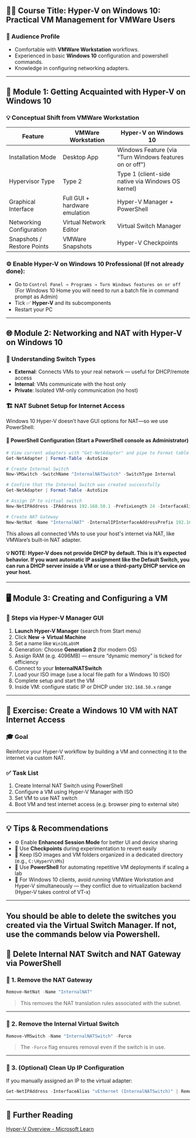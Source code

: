 ## 🧑‍🏫 **Course Title**: Hyper-V on Windows 10: Practical VM Management for VMWare Users

### 🎯 Audience Profile
- Comfortable with **VMWare Workstation** workflows.
- Experienced in basic **Windows 10** configuration and powershell commands.
- Knowledge in configuring networking adapters.

---

## 🧩 **Module 1: Getting Acquainted with Hyper-V on Windows 10**
### 💡 Conceptual Shift from VMWare Workstation
| Feature                     | VMWare Workstation            | Hyper-V on Windows 10                   |
|----------------------------|-------------------------------|-----------------------------------------|
| Installation Mode          | Desktop App                   | Windows Feature (via "Turn Windows features on or off") |
| Hypervisor Type            | Type 2                        | Type 1 (client-side native via Windows OS kernel) |
| Graphical Interface        | Full GUI + hardware emulation | Hyper-V Manager + PowerShell            |
| Networking Configuration   | Virtual Network Editor        | Virtual Switch Manager                  |
| Snapshots / Restore Points| VMWare Snapshots              | Hyper-V Checkpoints                     |

### ⚙️ Enable Hyper-V on Windows 10 Professional (If not already done):
- Go to `Control Panel → Programs → Turn Windows features on or off` (For Windows 10 Home you will need to run a batch file in command prompt as Admin)
- Tick ✅ **Hyper-V** and its subcomponents
- Restart your PC

---

## 🌐 **Module 2: Networking and NAT with Hyper-V on Windows 10**
### 🛜 Understanding Switch Types
- **External**: Connects VMs to your real network — useful for DHCP/remote access
- **Internal**: VMs communicate with the host only
- **Private**: Isolated VM-only communication (no host)

### 🏗️ NAT Subnet Setup for Internet Access
Windows 10 Hyper-V doesn’t have GUI options for NAT—so we use PowerShell:

#### 🔄 PowerShell Configuration (Start a PowerShell console as Administrator)
```powershell
# View current adapters with "Get-NetAdapter" and pipe to Format table to size all columns to be visible
Get-NetAdapter | Format-Table -AutoSize

# Create Internal Switch
New-VMSwitch -SwitchName "InternalNATSwitch" -SwitchType Internal

# Confirm that the Internal Switch was created successfully
Get-NetAdapter | Format-Table -AutoSize

# Assign IP to virtual switch
New-NetIPAddress -IPAddress 192.168.50.1 -PrefixLength 24 -InterfaceAlias "vEthernet (InternalNATSwitch)"

# Create NAT Gateway
New-NetNat -Name "InternalNAT" -InternalIPInterfaceAddressPrefix 192.168.50.0/24
```

This allows all connected VMs to use your host's internet via NAT, like VMWare’s built-in NAT adapter.

#### 💡 NOTE: Hyper-V does not provide DHCP by default. This is it’s expected behavior. If you want automatic IP assignment like the Default Switch, you can run a DHCP server inside a VM or use a third-party DHCP service on your host.

---

## 🖥️ **Module 3: Creating and Configuring a VM**
### 🔧 Steps via Hyper-V Manager GUI
1. **Launch Hyper-V Manager** (search from Start menu)
2. Click **New → Virtual Machine**
3. Set a name like `Win10LabVM`
4. Generation: Choose **Generation 2** (for modern OS)
5. Assign RAM (e.g. 4096MB) — ensure “dynamic memory” is ticked for efficiency
6. Connect to your **InternalNATSwitch**
7. Load your ISO image (use a local file path for a Windows 10 ISO)
8. Complete setup and start the VM
9. Inside VM: configure static IP or DHCP under `192.168.50.x` range

---

## 🧪 **Exercise: Create a Windows 10 VM with NAT Internet Access**
### 🎓 Goal
Reinforce your Hyper-V workflow by building a VM and connecting it to the internet via custom NAT.

### ✅ Task List
1. Create Internal NAT Switch using PowerShell
2. Configure a VM using Hyper-V Manager with ISO
3. Set VM to use NAT switch
4. Boot VM and test internet access (e.g. browser ping to external site)

---

## 💡 Tips & Recommendations
- ⚙️ Enable **Enhanced Session Mode** for better UI and device sharing
- 🧼 Use **Checkpoints** during experimentation to revert easily
- 📁 Keep ISO images and VM folders organized in a dedicated directory (e.g., `C:\HyperV\VMs`)
- 🚀 Use **PowerShell** for automating repetitive VM deployments if scaling a lab
- 🎯 For Windows 10 clients, avoid running VMWare Workstation and Hyper-V simultaneously — they conflict due to virtualization backend (Hyper-V takes control of VT-x)

---
You should be able to delete the switches you created via the Virtual Switch Manager. If not, use the commands below via Powershell. 
---

## 🧹 Delete Internal NAT Switch and NAT Gateway via PowerShell

### 🔌 1. Remove the NAT Gateway
```powershell
Remove-NetNat -Name "InternalNAT"
```
> This removes the NAT translation rules associated with the subnet.

---

### 🔧 2. Remove the Internal Virtual Switch
```powershell
Remove-VMSwitch -Name "InternalNATSwitch" -Force
```
> The `-Force` flag ensures removal even if the switch is in use.

---

### 🧼 3. (Optional) Clean Up IP Configuration
If you manually assigned an IP to the virtual adapter:
```powershell
Get-NetIPAddress -InterfaceAlias "vEthernet (InternalNATSwitch)" | Remove-NetIPAddress -Confirm:$false
```

---

## 🧠 Further Reading

<a href="https://learn.microsoft.com/en-us/windows-server/virtualization/hyper-v/hyper-v-overview?pivots=windows" target="_blank">Hyper-V Overview - Microsoft Learn</a>
